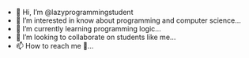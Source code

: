 - 👋 Hi, I’m @lazyprogrammingstudent
- 👀 I’m interested in know about programming and computer science...
- 🌱 I’m currently learning programming logic...
- 💞️ I’m looking to collaborate on students like me...
- 📫 How to reach me 👀...

<!---
lazyprogrammingstudent/lazyprogrammingstudent is a ✨ special ✨ repository because its `README.md` (this file) appears on your GitHub profile.
You can click the Preview link to take a look at your changes.
--->
